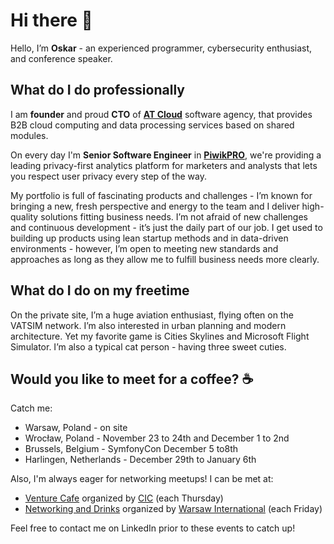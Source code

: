# Hi there 👋

Hello, I’m __Oskar__ - an experienced programmer, cybersecurity enthusiast, and conference speaker. 

## What do I do professionally
I am **founder** and proud **CTO** of **[AT Cloud](https://www.atcloud.pro)** software agency, that provides B2B cloud computing and data processing services based on shared modules. 

On every day I'm **Senior Software Engineer** in **[PiwikPRO](https://piwik.pro)**, we're providing a leading privacy-first analytics platform for marketers and analysts that lets you respect user privacy every step of the way.

My portfolio is full of fascinating products and challenges - I’m known for bringing a new, fresh perspective and energy to the team and I deliver high-quality solutions fitting business needs.
I’m not afraid of new challenges and continuous development - it’s just the daily part of our job. I get used to building up products using lean startup methods and in data-driven environments - however, I’m open to meeting new standards and approaches as long as they allow me to fulfill business needs more clearly.

## What do I do on my freetime
On the private site, I’m a huge aviation enthusiast, flying often on the VATSIM network. I’m also interested in urban planning and modern architecture. Yet my favorite game is Cities Skylines and Microsoft Flight Simulator. I’m also a typical cat person - having three sweet cuties.

## Would you like to meet for a coffee? ☕️
Catch me:

- Warsaw, Poland - on site
- Wrocław, Poland - November 23 to 24th and December 1 to 2nd
- Brussels, Belgium - SymfonyCon December 5 to8th
- Harlingen, Netherlands - December 29th to January 6th

Also, I'm always eager for networking meetups! I can be met at:
- [Venture Cafe](https://venturecafewarsaw.org) organized by [CIC](https://cic.com/about/) (each Thursday)
- [Networking and Drinks](https://www.meetup.com/pl-PL/defiwarsaw/) organized by [Warsaw International](https://www.meetup.com/pl-PL/defiwarsaw) (each Friday)

Feel free to contact me on LinkedIn prior to these events to catch up!
